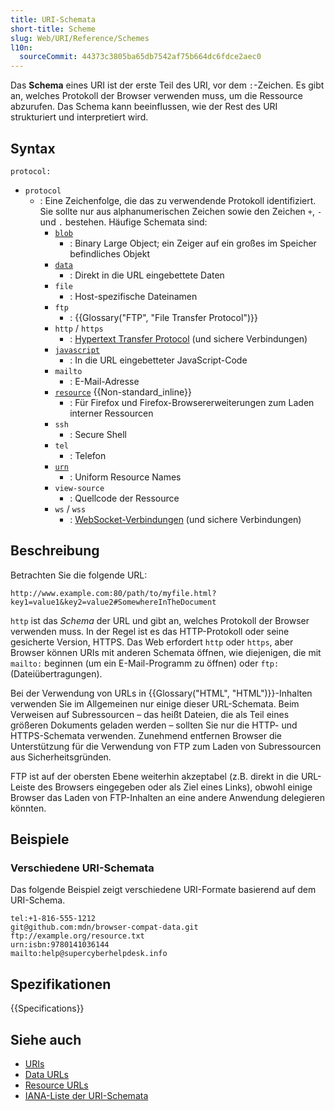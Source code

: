 ```yaml
---
title: URI-Schemata
short-title: Scheme
slug: Web/URI/Reference/Schemes
l10n:
  sourceCommit: 44373c3805ba65db7542af75b664dc6fdce2aec0
---
```


Das **Schema** eines URI ist der erste Teil des URI, vor dem `:`-Zeichen. Es gibt an, welches Protokoll der Browser verwenden muss, um die Ressource abzurufen. Das Schema kann beeinflussen, wie der Rest des URI strukturiert und interpretiert wird.

## Syntax

```url
protocol:
```

- `protocol`
  - : Eine Zeichenfolge, die das zu verwendende Protokoll identifiziert. Sie sollte nur aus alphanumerischen Zeichen sowie den Zeichen `+`, `-` und `.` bestehen. Häufige Schemata sind:
    - [`blob`](/de/docs/Web/URI/Reference/Schemes/blob)
      - : Binary Large Object; ein Zeiger auf ein großes im Speicher befindliches Objekt
    - [`data`](/de/docs/Web/URI/Reference/Schemes/data)
      - : Direkt in die URL eingebettete Daten
    - `file`
      - : Host-spezifische Dateinamen
    - `ftp`
      - : {{Glossary("FTP", "File Transfer Protocol")}}
    - `http` / `https`
      - : [Hypertext Transfer Protocol](/de/docs/Web/HTTP) (und sichere Verbindungen)
    - [`javascript`](/de/docs/Web/URI/Reference/Schemes/javascript)
      - : In die URL eingebetteter JavaScript-Code
    - `mailto`
      - : E-Mail-Adresse
    - [`resource`](/de/docs/Web/URI/Reference/Schemes/resource) {{Non-standard_inline}}
      - : Für Firefox und Firefox-Browsererweiterungen zum Laden interner Ressourcen
    - `ssh`
      - : Secure Shell
    - `tel`
      - : Telefon
    - [`urn`](/de/docs/Web/URI/Reference/Schemes/urn)
      - : Uniform Resource Names
    - `view-source`
      - : Quellcode der Ressource
    - `ws` / `wss`
      - : [WebSocket-Verbindungen](/de/docs/Web/API/WebSockets_API) (und sichere Verbindungen)

## Beschreibung

Betrachten Sie die folgende URL:

```url
http://www.example.com:80/path/to/myfile.html?key1=value1&key2=value2#SomewhereInTheDocument
```

`http` ist das _Schema_ der URL und gibt an, welches Protokoll der Browser verwenden muss. In der Regel ist es das HTTP-Protokoll oder seine gesicherte Version, HTTPS. Das Web erfordert `http` oder `https`, aber Browser können URIs mit anderen Schemata öffnen, wie diejenigen, die mit `mailto:` beginnen (um ein E-Mail-Programm zu öffnen) oder `ftp:` (Dateiübertragungen).

Bei der Verwendung von URLs in {{Glossary("HTML", "HTML")}}-Inhalten verwenden Sie im Allgemeinen nur einige dieser URL-Schemata. Beim Verweisen auf Subressourcen – das heißt Dateien, die als Teil eines größeren Dokuments geladen werden – sollten Sie nur die HTTP- und HTTPS-Schemata verwenden. Zunehmend entfernen Browser die Unterstützung für die Verwendung von FTP zum Laden von Subressourcen aus Sicherheitsgründen.

FTP ist auf der obersten Ebene weiterhin akzeptabel (z.B. direkt in die URL-Leiste des Browsers eingegeben oder als Ziel eines Links), obwohl einige Browser das Laden von FTP-Inhalten an eine andere Anwendung delegieren könnten.

## Beispiele

### Verschiedene URI-Schemata

Das folgende Beispiel zeigt verschiedene URI-Formate basierend auf dem URI-Schema.

```url
tel:+1-816-555-1212
git@github.com:mdn/browser-compat-data.git
ftp://example.org/resource.txt
urn:isbn:9780141036144
mailto:help@supercyberhelpdesk.info
```

## Spezifikationen

{{Specifications}}

## Siehe auch

- [URIs](/de/docs/Web/URI)
- [Data URLs](/de/docs/Web/URI/Reference/Schemes/data)
- [Resource URLs](/de/docs/Web/URI/Reference/Schemes/resource)
- [IANA-Liste der URI-Schemata](https://www.iana.org/assignments/uri-schemes/uri-schemes.xhtml)
